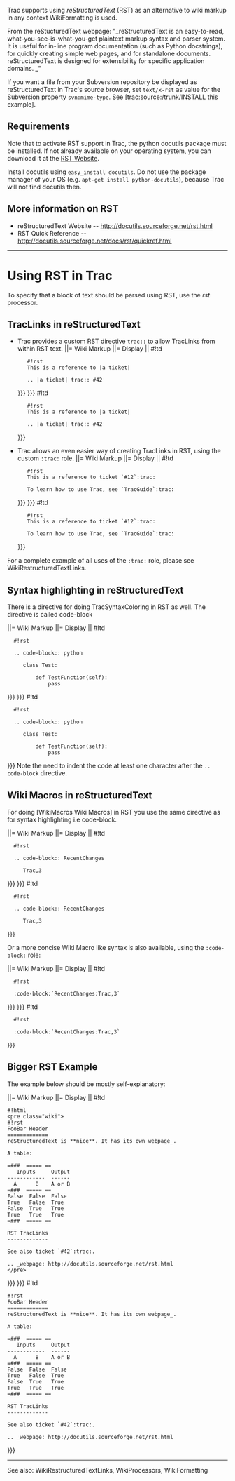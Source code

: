 Trac supports using _reStructuredText_ (RST) as an alternative to wiki markup in any context WikiFormatting is used.

From the reStucturedText webpage:
 "_reStructuredText is an easy-to-read, what-you-see-is-what-you-get plaintext markup syntax and parser   system. It is useful for in-line program documentation (such as Python docstrings), for quickly creating  simple web pages, and for standalone documents. reStructuredText is designed for extensibility for  specific application domains. _"

If you want a file from your Subversion repository be displayed as reStructuredText in Trac's source browser, set `text/x-rst` as value for the Subversion property `svn:mime-type`. See [trac:source:/trunk/INSTALL this example].

## Requirements
Note that to activate RST support in Trac, the python docutils package must be installed. 
If not already available on your operating system, you can download it at the [RST Website](http://docutils.sourceforge.net/rst.html).

Install docutils using `easy_install docutils`. Do not use the package manager of your OS (e.g. `apt-get install python-docutils`), because Trac will not find docutils then.

## More information on RST

* reStructuredText Website -- http://docutils.sourceforge.net/rst.html
* RST Quick Reference -- http://docutils.sourceforge.net/docs/rst/quickref.html

----

# Using RST in Trac
To specify that a block of text should be parsed using RST, use the _rst_ processor. 

## TracLinks in reStructuredText

* Trac provides a custom RST directive `trac::` to allow TracLinks from within RST text.
   ||= Wiki Markup ||= Display ||
   	#!td
	     
	     
	     #!rst
	     This is a reference to |a ticket|
	
	     .. |a ticket| trac:: #42
	     
     }}}
   }}}
   	#!td
	     
	     #!rst
	     This is a reference to |a ticket|
	
	     .. |a ticket| trac:: #42
	     
   }}}

* Trac allows an even easier way of creating TracLinks in RST, using the custom `:trac:` role.
   ||= Wiki Markup ||= Display ||
   	#!td
	     
	     
	     #!rst
	     This is a reference to ticket `#12`:trac:
	
	     To learn how to use Trac, see `TracGuide`:trac:
	     
     }}}
   }}}
   	#!td
	     
	     #!rst
	     This is a reference to ticket `#12`:trac:
	
	     To learn how to use Trac, see `TracGuide`:trac:
	     
   }}}

 For a complete example of all uses of the `:trac:` role, please see WikiRestructuredTextLinks. 


## Syntax highlighting in reStructuredText

There is a directive for doing TracSyntaxColoring in RST as well. The directive is called
code-block

||= Wiki Markup ||= Display ||
	#!td
	  
	  
	  #!rst
	
	  .. code-block:: python
	
	     class Test:
	
	         def TestFunction(self):
	             pass
	  
	  
  }}}
}}}
	#!td
	  
	  #!rst
	
	  .. code-block:: python
	
	     class Test:
	
	         def TestFunction(self):
	             pass
	
	  
}}}
Note the need to indent the code at least one character after the `.. code-block` directive.

## Wiki Macros in reStructuredText

For doing [WikiMacros Wiki Macros] in RST you use the same directive as for syntax highlighting i.e code-block.

||= Wiki Markup ||= Display ||
	#!td
	  
	  
	  #!rst
	
	  .. code-block:: RecentChanges
	
	     Trac,3
	
	  
  }}}
}}}
	#!td
	  
	  #!rst
	
	  .. code-block:: RecentChanges
	
	     Trac,3
	
	  
}}}

Or a more concise Wiki Macro like syntax is also available, using the `:code-block:` role:

||= Wiki Markup ||= Display ||
	#!td
	  
	  
	  #!rst
	
	  :code-block:`RecentChanges:Trac,3`
	  
  }}}
}}}
	#!td
	  
	  #!rst
	
	  :code-block:`RecentChanges:Trac,3`
	  
}}}

## Bigger RST Example
The example below should be mostly self-explanatory:

||= Wiki Markup ||= Display ||
	#!td
	
	#!html
	<pre class="wiki">
	#!rst
	FooBar Header
	=============
	reStructuredText is **nice**. It has its own webpage_.
	
	A table:
	
	=###  ===== ==
	   Inputs     Output
	------------  ------
	  A      B    A or B
	=###  ===== ==
	False  False  False
	True   False  True
	False  True   True
	True   True   True
	=###  ===== ==
	
	RST TracLinks
	-------------
	
	See also ticket `#42`:trac:.
	
	.. _webpage: http://docutils.sourceforge.net/rst.html
	</pre>
}}}
}}}
	#!td
	
	#!rst
	FooBar Header
	=============
	reStructuredText is **nice**. It has its own webpage_.
	
	A table:
	
	=###  ===== ==
	   Inputs     Output
	------------  ------
	  A      B    A or B
	=###  ===== ==
	False  False  False
	True   False  True
	False  True   True
	True   True   True
	=###  ===== ==
	
	RST TracLinks
	-------------
	
	See also ticket `#42`:trac:.
	
	.. _webpage: http://docutils.sourceforge.net/rst.html
	
}}}

----
See also: WikiRestructuredTextLinks, WikiProcessors, WikiFormatting
